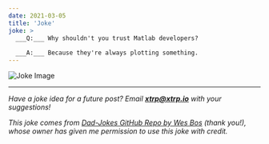 ```yaml
---
date: 2021-03-05
title: 'Joke'
joke: >
  ___Q:___ Why shouldn't you trust Matlab developers?
  
  ___A:___ Because they're always plotting something.
---
```


![Joke Image](https://private.xtrp.io/projects/DailyDeveloperJokes/public_image_server/images/5e12595564d36.png)

---
*Have a joke idea for a future post? Email **[xtrp@xtrp.io](mailto:xtrp@xtrp.io)** with your suggestions!*

*This joke comes from [Dad-Jokes GitHub Repo by Wes Bos](https://github.com/wesbos/dad-jokes) (thank you!), whose owner has given me permission to use this joke with credit.*

<!-- 
Joke text:
**Q:** Why shouldn't you trust Matlab developers?

**A:** Because they're always plotting something.
 -->


